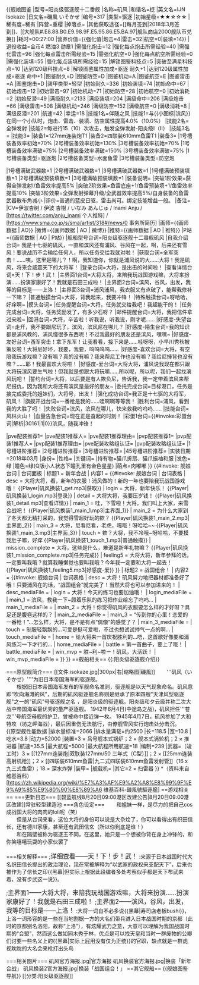 {{舰娘图鉴
|型号=阳炎级驱逐舰十二番舰
|名称=矶风
|和谐名=柉
|英文名=IJN Isokaze
|日文名=磯風 いそかぜ
|编号=317
|类型=驱逐
|初始星级=★★☆☆☆
|稀有度=稀有
|阵营=重樱
|掉落点=
|其他获取途径=[[每月签到|2018年3月签到]]、[[大舰队#.E8.88.B0.E9.98.9F.E5.95.86.E5.BA.97|舰队商店2000舰队币兑换]]
|耗时=00:27:00
|营养价值={{强化值|炮击=4|雷击=32|航空=0|装填=14}}
|退役收益=金币4 燃油3 勋章1
|需强化炮击=12
|强化每点炮击所需经验=40
|需强化雷击=96
|强化每点雷击所需经验=15
|需强化航空=0
|强化每点航空所需经验=0
|需强化装填=55
|强化每点装填所需经验=15
|解锁图鉴科技点=5
|突破至满星科技点=10
|达到120级科技点=8
|解锁图鉴属性加成=驱逐 耐久+1
|达到120级属性加成=驱逐 命中+1
|图鉴耐久=D
|图鉴防空=D
|图鉴机动=A
|图鉴航空=E
|图鉴雷击=A
|图鉴炮击=D
|装甲类型=轻型
|初始耐久=336
|初始装填=74
|初始命中=67
|初始炮击=12
|初始雷击=97
|初始机动=71
|初始防空=28
|初始航空=0
|初始消耗=2
|初始反潜=49
|满级耐久=2133
|满级装填=204
|满级命中=206
|满级炮击=66
|满级雷击=508
|满级机动=246
|满级防空=152
|满级航空=0
|满级消耗=8
|满级反潜=201
|航速=42
|幸运=18
|技能1名=伴随之风
|技能1=与{{小图标|滨风}}在同一个小队时，炮击、雷击、装填、防空属性提高4.0%（10.0%）
|技能2名=全弹发射
|技能2=每进行15（10）次攻击，触发全弹发射-阳炎级I（II）
|技能3名=
|技能3=
|装备1=127mm连装炮T1
|装备2=四联装610mm鱼雷T1
|装备3=
|1号槽装备效率初始=70%
|2号槽装备效率初始=130%
|3号槽装备效率初始=70%
|1号槽装备效率满破=75%
|2号槽装备效率满破=150%
|3号槽装备效率满破=75%
|1号槽装备类型=驱逐炮
|2号槽装备类型=水面鱼雷
|3号槽装备类型=防空炮
<!--鱼雷底座数不代表武器数，不了解的请勿修改数据。-->
|1号槽满破武器数=1
|2号槽满破武器数=1
|3号槽满破武器数=1
|1号槽满破预装填数=1
|2号槽满破预装填数=1
|3号槽满破预装填数=1
|装备说明=
|突破1阶效果=获得全弹发射I/鱼雷效率提高5%
|突破2阶效果=鱼雷底座+1/鱼雷预装填+1/鱼雷效率提高10%
|突破3阶效果=全弹发射弹幕升级/全武器效率提高5%/自身装备的鱼雷武器散布角减小
|评价=普通的蓝皮日驱，雷击尚可。绑定技能增益一般。
|备注=
|CV=伊波杏树 / 伊波 杏樹 / いなみ あんじゅ / Inami Anju / [https://twitter.com/anju_inami 个人推特] / [https://www.sma.co.jp/s/sma/artist/318#/news/0 事务所简历]
|画师={{画师数据 | AO}}
|微博={{画师数据 | AO | 微博}}
|推特={{画师数据 | AO | 推特}}
|P站={{画师数据 | AO | P站}}
|舰船型号台词=阳炎级驱逐舰十二番舰矶风
|自我介绍台词= 我是十七驱的矶风，一直和滨风还有浦风、谷风在一起，啊，后来还有雪风！要说战历不会输给任何人，所以任务交给我就对啦！
|获取台词=全军突击！……咦，这里是哪儿？！啊，我知道你，你就是浦风说的大……大将！我是矶风，将来会威震天下的大将军！
|登录台词=大将，是出击的时间啦！
|查看详情台词=天！下！步！武！
|主界面1台词=大将大将，来陪我玩战国游戏嘛，大将来扮演……扮演家康好了！我就是石田三成啦！
|主界面2台词=滨风，谷风，出发，我等的目标是——上洛！
|主界面3台词=浦风浦风，我衣服又有点破了，能帮我修补一下嘛？
|普通触摸台词=大将，背我起来，我要冲锋！
|特殊触摸台词=呀哈哈，好痒啊~
|摸头台词=
|任务提醒台词=大将，任务就交给我吧！我超能干的！
|任务完成台词=大将，任务奖励发了，有多少石呀？
|邮件提醒台词=大将，我把信件拿过来啦~
|回港台词=大将，辛苦啦！听我说，听我说，刚才呢……
|好感度-失望台词=走开，我不要跟尼玩了，滨风，滨风尼在哪儿？
|好感度-陌生台词=我的知识都是浦风教的，浦风懂很多东西呢！不过我最好的朋友还是滨风，嘿嘿~
|好感度-友好台词=西军突击！拿下东军！让我看看，接下来是……哇呀呀，小早川秀秋被策反啦！大将尼好坏，我要，我要，呜呜呜呜……
|好感度-喜欢台词=大将，有空陪我玩游戏嘛？没有嘛？真的没有嘛？我来帮尼工作也没有嘛？我给尼捶背也没有嘛？……耶！我最喜欢大将啦！
|好感度-爱台词=大将大将，浦风说我现在都只跟大将玩滨风要生气啦！但我就是想跟大将玩嘛……所以呢，所以呢，我们一起找滨风玩吧！
|誓约台词=大将，以后要是有人欺负尼，告诉我，我一定带着滨风来帮尼报仇，因为我和大将还有滨风是最好的朋友~
|委托完成台词=目标港口，任务是接完成委托的姐妹们，大将号，出发！
|强化成功台词=我正是十七驱的大将军，矶风！
|旗舰开战台词=一番枪是我的……哇啊啊等等我！
|胜利台词=浦风，看到我的大胜了吗！
|失败台词=滨风，滨风在哪儿，快来救我呜呜呜……
|技能台词=风林火山！
|血量告急台词=现在正是奋起的时刻！
|彩蛋1台词={{#invoke:彩蛋台词|解析|30161|1|0}}滨风，随我冲锋！

|pve配装推荐1=
|pve配装1推荐人=
|pve配装1推荐理由=
|pvp配装推荐1=
|pvp配装1推荐人=
|pvp配装1推荐理由=
|pve配装攻略组认证=
|pvp配装攻略组认证=
|1号槽进阶推荐=
|2号槽进阶推荐=
|3号槽进阶推荐=
|45号槽进阶推荐=
|实装日期=2018年03月
|身份=
|性格=
|关键词=
|持有物=猫爪折扇、猫爪振袖和服
|发色=绿
|瞳色=绿(Q版小人状态下瞳孔里有金色星星)
|萌点=肉嘟嘟
}}
{{#invoke: 舰娘台词 | 台词面板 
| 标题1 = 新年合战
| 内容1 = {{#invoke: 舰娘台词 | 台词表格
  | desc = 大将大将，看，新年的衣服！浦风做的！新的一年也要陪我玩战国游戏哦！  {{Player|矶风换装1_get.mp3|获取}}
  | login = 大将，新年快乐！ {{Player|矶风换装1_login.mp3|登录}}
  | detail = 大将大将，我要压岁钱！ {{Player|矶风换装1_detail.mp3|查看详情}}
  | main_1 = 哇，下雪啦！大将，我们叫上大家，来雪合战吧！ {{Player|矶风换装1_main_1.mp3|主界面_1}}
  | main_2 = 为什么大家到了冬天都无精打采的，我觉得雪超好玩的欸？  {{Player|矶风换装1_main_2.mp3|主界面_2}}
  | main_3 = 大将，尼看尼看，老虎，嘎哦！呀哈哈~~  {{Player|矶风换装1_main_3.mp3|主界面_3}}
  | touch = 欸？大将，我不冷哦~呀哈哈，不要摸我肚子嘛，好痒  {{Player|矶风换装1_touch_1.mp3|普通触摸}}
  | mission_complete = 大将，这些是什么，难道是新年礼物嘛？ {{Player|矶风换装1_mission_complete.mp3|任务完成}}
  | feeling5 = 大将大将，新年参拜的话，一定要叫我哦？就算我睡懒觉也要叫我哦？今年我一定要和大将一起去！ {{Player|矶风换装1_feeling5.mp3|好感度-爱}}
  }}
| 标题2 = 战国组合！
| 内容2 = {{#invoke: 舰娘台词 | 台词表格
  | desc = 大将！矶风努力地把器材都准备好了哦！只要浦风在的话，“战国组合”就完美了！当然大将也可以参加进来的！
  | desc_mediaFile =
  | login = 大将！今天的练习也要加油哦！
  | login_mediaFile =
  | main_1 = 滨风，教我一下~顾着乐队的练习把作业给忘了呜呜…
  | main_1_mediaFile =
  | main_2 = 大将！你觉得矶风的衣服要怎么样的才好呀？具足还是腹卷这样的？
  | main_2_mediaFile =
  | main_3 = “传到你的心里！恋爱的一番枪！”…怎么样，大将，是不是有点“偶像”的感觉了？
  | main_3_mediaFile =
  | touch = 制服轻飘飘的…可爱是挺可爱啦，不过也想试试帅气一点的啊…
  | touch_mediaFile =
  | home = 给大将来一首庆祝胜利的…唔，这首歌好像要和浦风练习一下才行的…
  | home_mediaFile =
  | battle = 第一首曲子，要上了哦！
  | battle_mediaFile =
  | win_mvp = 胜~利~啦ー！矶风，大活跃！
  | win_mvp_mediaFile =
  }}
}}
==舰船相关==
{{:阳炎级驱逐舰介绍}}

===原型舰简介===
[[文件:isokaze.jpg|300px|右|缩略图|磯風]]
　　'''矶风（いそかぜ）''''为旧日本帝国海军的驱逐舰。<br>
　　根据旧日本帝国海军发布的军舰命名准则，驱逐舰是以天气现象命名。矶风意即“吹向海滩的风”，后期的矶风驱逐舰名称则是继承了原本四艘"天津风型驱逐舰"之一的"矶风"号驱逐舰之名 ，是阳炎级的驱逐舰。阳炎级和夕云级并称二次大战中帝国海军最优秀的量产驱逐舰。 1942年6月4日(中途岛之战)，矶风担任'''苍龙'''号航空母舰的护卫，曾被命中接近弹一枚。 1945年4月7日，矶风参加了大和特攻（坊之岬海战），最后因重伤无法航行，由僚舰雪风实行炮击处分击沉。<br>
{{原型舰性能数据
|排水量标准=2066
|排水量满载=约2500
|长=118.5
|宽=10.8
|吃水=3.8
|动力=52000
|装置=3 × 吕号舰本式锅炉；2 × 舰本式涡轮机；2 × 推进器
|航速=35.5
|最大航程=5000
|最大航程所用航速=18
|编制=239
|武器=（竣工时）3 × [[127mm连装炮|双联装127mm/50 三年式（C型）]]；2 × [[25mm连装高射机枪]]；2 × [[四联装610mm鱼雷|九二式四联装610mm鱼雷发射管]]（16 x 九三式鱼雷）；18 × 深水炸弹
|装甲=
|舰载机=
|其它=2 × 扫雷器
}}
*（资料来自维基百科）<ref>[https://zh.wikipedia.org/wiki/%E7%A3%AF%E9%A2%A8%E8%99%9F%E9%A9%85%E9%80%90%E8%89%A6 维基百科-磯風號驅逐艦]</ref>
==游戏相关==
===更新日志===
[[碧蓝航线8月20日09:00港区改建公告|8月20日09:00港区改建]]常驻轻型建造池
===角色设定===
　　和姐妹一样，是尽力的把自己cos成战国大将的肉肉的loli呢（笑）<br>
　　但是从台词来看，这位大将的身份可以说是大杂烩了，你可以看得出有织田信长，还有德川家康，甚至还有武田信玄（所以你到底是谁！）<br>
　　和在隔壁被称为驱逐王不同，在这里，她只是一个想被你背在身上冲锋的，和你笑嘻嘻玩耍的小家伙罢了<br><br>
===相关解释===
;<big>详细查看——天！下！步！武！</big>
:来源于日本战国时代大名织田信长提出的政治理论，现在常被解释为“以武家的政权来支配天下”，后来也被作为了信长之印{{黑幕|但实际上根据此段编者多处考察似乎都是天下布武来着，没有步武这一说}}。

;<big>主界面1——大将大将，来陪我玩战国游戏嘛，大将来扮演……扮演家康好了！我就是石田三成啦！ </big>
;<big>主界面2——滨风，谷风，出发，我等的目标是——上洛！</big>
:大将一词自不必多说{{黑幕|寿司店老板bushi}}，上洛一词形容的是一些在当地割据一方的大名们带兵进入日本战国时期的京都（此时的京都别名洛阳，故称“上洛”），有炫耀武力之意，大意可以理解为我国战国时期的“会盟”，然而这么做如同木秀于林，优点是可以找天皇和当时一群废物的公卿们讨要一些名义上的{{黑幕|实际上屁用没有仅为正统}}的官职，缺点就是一群虎视眈眈的大名会来枪打出头鸟

===相关图片===
<gallery mode="packed" heights="300px">
矶风官方海报.jpg|官方海报
矶风换装官方海报.jpg|换装「新年合战」
矶风换装2官方海报.jpg|换装「战国组合！」
</gallery>
==其它舰船==
{{舰娘图鉴导航}}
[[分类:阳炎级驱逐舰]]